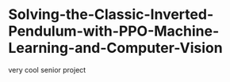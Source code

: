 # Solving-the-Classic-Inverted-Pendulum-with-PPO-Machine-Learning-and-Computer-Vision
very cool senior project
